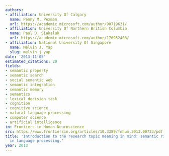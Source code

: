 ```yaml
---
authors:
- affiliation: University Of Calgary
  name: Penny M. Pexman
  url: https://academic.microsoft.com/author/90719631/
- affiliation: University Of Northern British Columbia
  name: Paul D. Siakaluk
  url: https://academic.microsoft.com/author/176952408/
- affiliation: National University Of Singapore
  name: Melvin J. Yap
  slug: melvin_j_yap
date: '2013-11-05'
estimated_citations: 20
fields:
- semantic property
- semantic search
- social semantic web
- semantic integration
- semantic memory
- semantics
- lexical decision task
- cognition
- cognitive science
- natural language processing
- computer science
- artificial intelligence
in: Frontiers in Human Neuroscience
src: https://www.frontiersin.org/articles/10.3389/fnhum.2013.00723/pdf
title: 'Introduction to the research topic meaning in mind: semantic richness effects
  in language processing.'
year: 2013
---
```

